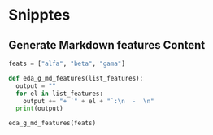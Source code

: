 # Snipptes

## Generate Markdown features Content

````python
feats = ["alfa", "beta", "gama"]

def eda_g_md_features(list_features):
  output = ""
  for el in list_features:
    output += "+ `" + el + "`:\n  -  \n"
  print(output)

eda_g_md_features(feats)
````
